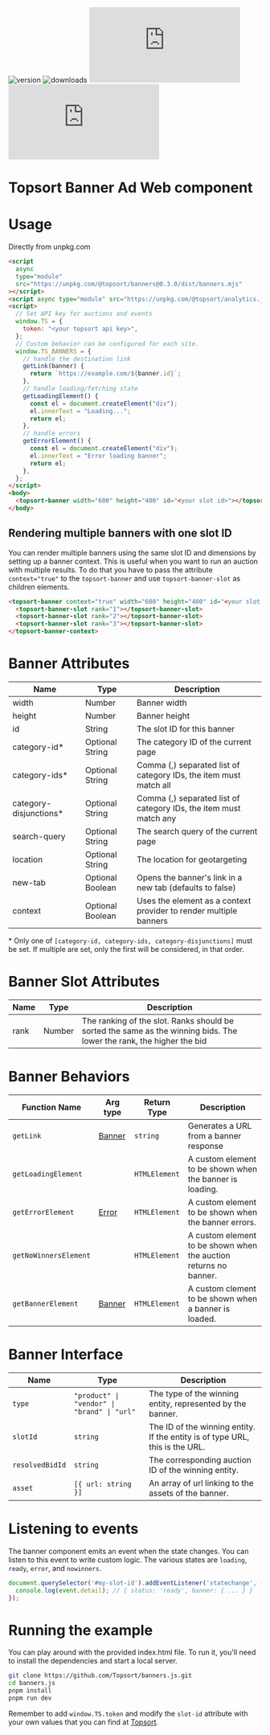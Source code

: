 ![version](https://img.shields.io/npm/v/@topsort/banners)
![downloads](https://img.shields.io/npm/dw/@topsort/banners)
![license](https://img.shields.io/github/license/Topsort/banners.js)
![GitHub Repo stars](https://img.shields.io/github/stars/topsort/banners.js?style=social)

# Topsort Banner Ad Web component

# Usage

Directly from unpkg.com

```html
<script
  async
  type="module"
  src="https://unpkg.com/@topsort/banners@0.3.0/dist/banners.mjs"
></script>
<script async type="module" src="https://unpkg.com/@topsort/analytics.js"></script>
<script>
  // Set API key for auctions and events
  window.TS = {
    token: "<your topsort api key>",
  };
  // Custom behavior can be configured for each site.
  window.TS_BANNERS = {
    // handle the destination link
    getLink(banner) {
      return `https://example.com/${banner.id}`;
    },
    // handle loading/fetching state
    getLoadingElement() {
      const el = document.createElement("div");
      el.innerText = "Loading...";
      return el;
    },
    // handle errors
    getErrorElement() {
      const el = document.createElement("div");
      el.innerText = "Error loading banner";
      return el;
    },
  };
</script>
<body>
  <topsort-banner width="600" height="400" id="<your slot id>"></topsort-banner>
</body>
```

## Rendering multiple banners with one slot ID

You can render multiple banners using the same slot ID and dimensions by setting up
a banner context. This is useful when you want to run an auction with multiple results.
To do that you have to pass the attribute `context="true"` to the `topsort-banner` and
use `topsort-banner-slot` as children elements.

```html
<topsort-banner context="true" width="600" height="400" id="<your slot id>">
  <topsort-banner-slot rank="1"></topsort-banner-slot>
  <topsort-banner-slot rank="2"></topsort-banner-slot>
  <topsort-banner-slot rank="3"></topsort-banner-slot>
</topsort-banner-context>
```

# Banner Attributes

| Name                   | Type             | Description                                                                 |
| ---------------------- | ---------------- | --------------------------------------------------------------------------- |
| width                  | Number           | Banner width                                                                |
| height                 | Number           | Banner height                                                               |
| id                     | String           | The slot ID for this banner                                                 |
| category-id*           | Optional String  | The category ID of the current page                                         |
| category-ids*          | Optional String  | Comma (,) separated list of category IDs, the item must match all           |
| category-disjunctions* | Optional String  | Comma (,) separated list of category IDs, the item must match any           |
| search-query           | Optional String  | The search query of the current page                                        |
| location               | Optional String  | The location for geotargeting                                               |
| new-tab                | Optional Boolean | Opens the banner's link in a new tab (defaults to false)                    |
| context                | Optional Boolean | Uses the element as a context provider to render multiple banners           |

\* Only one of `[category-id, category-ids, category-disjunctions]` must be set.
If multiple are set, only the first will be considered, in that order.

# Banner Slot Attributes
| Name | Type   | Description                                                                                                           |
|------|--------|-----------------------------------------------------------------------------------------------------------------------|
| rank | Number | The ranking of the slot. Ranks should be sorted the same as the winning bids. The lower the rank, the higher the bid  |

# Banner Behaviors

| Function Name         | Arg type                                                                                        | Return Type   | Description                                                      |
| -------------------   | ---------------------------                                                                     | ------------- | --------------------------------------------------------         |
| `getLink`             | [Banner](#banner-interface)                                                                     | `string`      | Generates a URL from a banner response                           |
| `getLoadingElement`   |                                                                                                 | `HTMLElement` | A custom element to be shown when the banner is loading.         |
| `getErrorElement`     | [Error](https://developer.mozilla.org/en-US/docs/Web/JavaScript/Reference/Global_Objects/Error) | `HTMLElement` | A custom element to be shown when the banner errors.             |
| `getNoWinnersElement` |                                                                                                 | `HTMLElement` | A custom element to be shown when the auction returns no banner. |
| `getBannerElement`    | [Banner](#banner-interface)                                                                     | `HTMLElement` | A custom clement to be shown when a banner is loaded.            |

# Banner Interface

| Name            | Type                                        | Description                                                                  |
| --------------- | ------------------------------------------- | ---------------------------------------------------------------------------- |
| `type`          | `"product" \| "vendor" \| "brand" \| "url"` | The type of the winning entity, represented by the banner.                   |
| `slotId`        | `string`                                    | The ID of the winning entity. If the entity is of type URL, this is the URL. |
| `resolvedBidId` | `string`                                    | The corresponding auction ID of the winning entity.                          |
| `asset`         | `[{ url: string }]`                         | An array of url linking to the assets of the banner.                         |

# Listening to events
The banner component emits an event when the state changes. You can listen to this event to write custom logic.
The various states are `loading`, `ready`, `error`, and `nowinners`.


```javascript
document.querySelector('#my-slot-id').addEventListener('statechange', (event) => {
  console.log(event.detail); // { status: 'ready', banner: { ... } }
});
```

# Running the example

You can play around with the provided index.html file. To run it, you'll need to
install the dependencies and start a local server.

```bash
git clone https://github.com/Topsort/banners.js.git
cd banners.js
pnpm install
pnpm run dev
```

Remember to add `window.TS.token` and modify the `slot-id` attribute with your
own values that you can find at [Topsort](https://app.topsort.com/).
